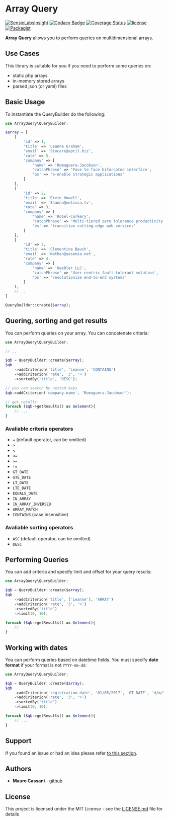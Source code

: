 # Array Query

[![SensioLabsInsight](https://insight.sensiolabs.com/projects/b2f343d6-2459-4b6f-b2c9-c33a05a482d1/mini.png)](https://insight.sensiolabs.com/projects/b2f343d6-2459-4b6f-b2c9-c33a05a482d1)
[![Codacy Badge](https://api.codacy.com/project/badge/Grade/a17231a0420548e182ec58516cd1b562)](https://www.codacy.com/app/mauretto78/array-query?utm_source=github.com&amp;utm_medium=referral&amp;utm_content=mauretto78/array-query&amp;utm_campaign=Badge_Grade)
[![Coverage Status](https://coveralls.io/repos/github/mauretto78/array-query/badge.svg?branch=master)](https://coveralls.io/github/mauretto78/array-query?branch=master)
[![license](https://img.shields.io/github/license/mauretto78/array-query.svg)]()
[![Packagist](https://img.shields.io/packagist/v/mauretto78/array-query.svg)]()

**Array Query** allows you to perform queries on multidimensional arrays.

## Use Cases

This library is suitable for you if you need to perform some queries on:

* static php arrays
* in-memory stored arrays
* parsed json (or yaml) files

## Basic Usage

To instantiate the QueryBuilder do the following:

```php
use ArrayQuery\QueryBuilder;

$array = [
    [
        'id' => 1,
        'title' => 'Leanne Graham',
        'email' => 'Sincere@april.biz',
        'rate' => 5,
        'company' => [
            'name' => 'Romaguera-Jacobson',
            'catchPhrase' => 'Face to face bifurcated interface',
            'bs' => 'e-enable strategic applications'
        ]
    ],
    [
        'id' => 2,
        'title' => 'Ervin Howell',
        'email' => 'Shanna@melissa.tv',
        'rate' => 3,
        'company' => [
            'name' => 'Robel-Corkery',
            'catchPhrase' => 'Multi-tiered zero tolerance productivity',
            'bs' => 'transition cutting-edge web services'
        ]
    ],
    [
        'id' => 3,
        'title' => 'Clementine Bauch',
        'email' => 'Nathan@yesenia.net',
        'rate' => 4,
        'company' => [
            'name' => 'Keebler LLC',
            'catchPhrase' => 'User-centric fault-tolerant solution',
            'bs' => 'revolutionize end-to-end systems'
        ]
    ],
    // ..
]

QueryBuilder::create($array);

```

## Quering, sorting and get results

You can perform queries on your array. You can concatenate criteria:

```php
use ArrayQuery\QueryBuilder;

// ..

$qb = QueryBuilder::create($array);
$qb
    ->addCriterion('title', 'Leanne', 'CONTAINS')
    ->addCriterion('rate', '3', '>')
    ->sortedBy('title', 'DESC');

// you can search by nested keys    
$qb->addCriterion('company.name', 'Romaguera-Jacobson');

// get results    
foreach ($qb->getResults() as $element){
    // ...
}
```

### Avaliable criteria operators

* `=` (default operator, can be omitted)
* `>`
* `<`
* `<=`
* `>=`
* `!=`
* `GT_DATE`
* `GTE_DATE`
* `LT_DATE`
* `LTE_DATE`
* `EQUALS_DATE`
* `IN_ARRAY`
* `IN_ARRAY_INVERSED`
* `ARRAY_MATCH`
* `CONTAINS` (case insensitive)

### Avaliable sorting operators

* `ASC` (default operator, can be omitted)
* `DESC`

## Performing Queries

You can add criteria and specify limit and offset for your query results:

```php
use ArrayQuery\QueryBuilder;

$qb = QueryBuilder::create($array);
$qb
    ->addCriterion('title', ['Leanne'], 'ARRAY')
    ->addCriterion('rate', '3', '>')
    ->sortedBy('title')
    ->limit(0, 10);

foreach ($qb->getResults() as $element){
    // ...
}
```

## Working with dates

You can perform queries based on datetime fields. You must specify **date format** if your format is not `YYYY-mm-dd`:

```php
use ArrayQuery\QueryBuilder;

$qb = QueryBuilder::create($array);
$qb
    ->addCriterion('registration_date', '01/05/2017', 'GT_DATE', 'd/m/Y')
    ->addCriterion('rate', '3', '>')
    ->sortedBy('title')
    ->limit(0, 10);

foreach ($qb->getResults() as $element){
    // ...
}
```

## Support

If you found an issue or had an idea please refer [to this section](https://github.com/mauretto78/array-query/issues).

## Authors

* **Mauro Cassani** - [github](https://github.com/mauretto78)

## License

This project is licensed under the MIT License - see the [LICENSE.md](LICENSE.md) file for details
